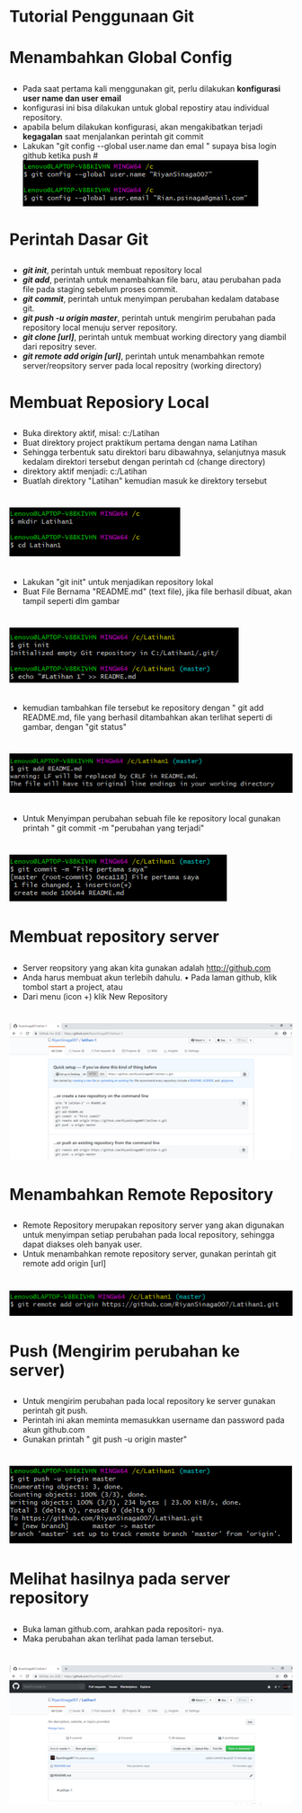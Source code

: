 # Tutorial Penggunaan Git <h1>

# Menambahkan Global Config <h2>
* Pada saat pertama kali menggunakan git, perlu dilakukan **konfigurasi
user name dan user email**
* konfigurasi ini bisa dilakukan untuk global repostiry atau individual
repository. 
* apabila belum dilakukan konfigurasi, akan mengakibatkan terjadi
**kegagalan** saat menjalankan perintah git commit
* Lakukan "git config --global user.name dan emal " 
supaya bisa login github ketika push
#![GitHub Logo](1.PNG) 

# Perintah Dasar Git <h2>
* _**git init**_, perintah untuk membuat repository local
* _**git add**_, perintah untuk menambahkan file baru, atau perubahan
pada file pada staging sebelum proses commit. 
* _**git commit**_, perintah untuk menyimpan perubahan kedalam database git. 
* _**git push -u origin master**_, perintah untuk mengirim perubahan pada repository 
local menuju server repository. 
* _**git clone [url]**_, perintah untuk membuat working directory yang diambil dari 
repositry sever.
* _**git remote add origin [url]**_, perintah untuk menambahkan remote 
server/reopsitory server pada local repositry (working directory)

# Membuat Reposiory Local <h2>
* Buka direktory aktif, misal: c:/Latihan
* Buat direktory project praktikum pertama dengan nama Latihan
* Sehingga terbentuk satu direktori baru dibawahnya, selanjutnya masuk kedalam direktori tersebut dengan perintah cd (change
directory)
* direktory aktif menjadi: c:/Latihan 
* Buatlah direktory "Latihan" kemudian masuk ke direktory tersebut 
# ![GitHub Logo](2.PNG) <h2>

* Lakukan "git init" untuk menjadikan repository lokal 
* Buat File Bernama "README.md" (text file), jika file berhasil dibuat, akan tampil seperti dlm gambar
# ![GitHub Logo](3.PNG) <h2>

* kemudian tambahkan file tersebut ke repository dengan " git add 
README.md, file yang berhasil ditambahkan akan terlihat seperti di 
gambar, dengan "git status" 
# ![GitHub Logo](4.PNG) <h2>

* Untuk  Menyimpan perubahan sebuah file ke repository local gunakan 
printah " git commit -m "perubahan yang terjadi"
# ![GitHub Logo](5.PNG)

# Membuat repository server <h2>
* Server reopsitory yang akan kita gunakan adalah http://github.com
* Anda harus membuat akun terlebih dahulu. • Pada laman github, klik tombol start a project, atau
* Dari menu (icon +) klik New Repository
# ![GitHub Logo](9.PNG)


# Menambahkan Remote Repository <h2>
* Remote Repository merupakan repository server yang akan digunakan untuk menyimpan setiap perubahan pada local repository,
sehingga dapat diakses oleh banyak user. 
* Untuk menambahkan remote repository server, gunakan perintah
git remote add origin [url]
# ![GitHub Logo](6.PNG)

 
# Push (Mengirim perubahan ke server) <h2>
* Untuk mengirim perubahan pada local repository ke server gunakan perintah git push.
* Perintah ini akan meminta memasukkan username dan password pada akun github.com
* Gunakan printah " git push -u origin master" 
# ![GitHub Logo](7.PNG)

# Melihat hasilnya pada server repository <h2>
* Buka laman github.com, arahkan pada repositori- nya. 
* Maka perubahan akan terlihat pada laman tersebut. 
# ![GitHub Logo](8.PNG)
